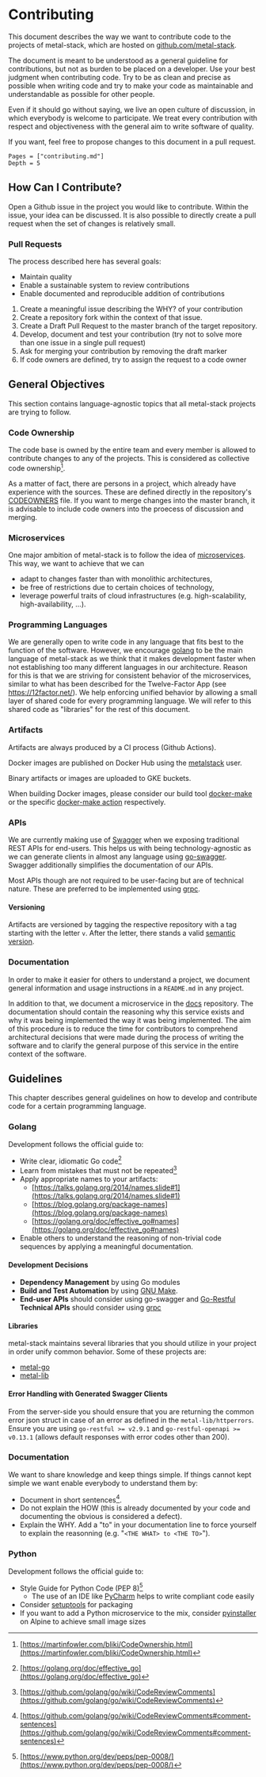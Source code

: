 # Contributing

This document describes the way we want to contribute code to the projects of metal-stack, which are hosted on [github.com/metal-stack](https://github.com/metal-stack).

The document is meant to be understood as a general guideline for contributions, but not as burden to be placed on a developer. Use your best judgment when contributing code. Try to be as clean and precise as possible when writing code and try to make your code as maintainable and understandable as possible for other people.

Even if it should go without saying, we live an open culture of discussion, in which everybody is welcome to participate. We treat every contribution with respect and objectiveness with the general aim to write software of quality.

If you want, feel free to propose changes to this document in a pull request.

```@contents
Pages = ["contributing.md"]
Depth = 5
```

## How Can I Contribute?

Open a Github issue in the project you would like to contribute. Within the issue, your idea can be discussed. It is also possible to directly create a pull request when the set of changes is relatively small.

### Pull Requests

The process described here has several goals:

- Maintain quality
- Enable a sustainable system to review contributions
- Enable documented and reproducible addition of contributions

1. Create a meaningful issue describing the WHY? of your contribution
1. Create a repository fork within the context of that issue.
1. Create a Draft Pull Request to the master branch of the target repository.
1. Develop, document and test your contribution (try not to solve more than one issue in a single pull request)
1. Ask for merging your contribution by removing the draft marker
1. If code owners are defined, try to assign the request to a code owner

## General Objectives

This section contains language-agnostic topics that all metal-stack projects are trying to follow.

### Code Ownership

The code base is owned by the entire team and every member is allowed to contribute changes to any of the projects. This is considered as collective code ownership[^1].

As a matter of fact, there are persons in a project, which already have experience with the sources. These are defined directly in the repository's [CODEOWNERS](https://docs.github.com/en/github/creating-cloning-and-archiving-repositories/creating-a-repository-on-github/about-code-owners) file. If you want to merge changes into the master branch, it is advisable to include code owners into the proecess of discussion and merging.

### Microservices

One major ambition of metal-stack is to follow the idea of [microservices](https://en.wikipedia.org/wiki/Microservices). This way, we want to achieve that we can

- adapt to changes faster than with monolithic architectures,
- be free of restrictions due to certain choices of technology,
- leverage powerful traits of cloud infrastructures (e.g. high-scalability, high-availability, ...).

### Programming Languages

We are generally open to write code in any language that fits best to the function of the software. However, we encourage [golang](https://en.wikipedia.org/wiki/Go_(programming_language)) to be the main language of metal-stack as we think that it makes development faster when not establishing too many different languages in our architecture. Reason for this is that we are striving for consistent behavior of the microservices, similar to what has been described for the Twelve-Factor App (see https://12factor.net/). We help enforcing unified behavior by allowing a small layer of shared code for every programming language. We will refer to this shared code as "libraries" for the rest of this document.

### Artifacts

Artifacts are always produced by a CI process (Github Actions).

Docker images are published on Docker Hub using the [metalstack](https://hub.docker.com/u/metalstack) user.

Binary artifacts or images are uploaded to GKE buckets.

When building Docker images, please consider our build tool [docker-make](https://github.com/fi-ts/docker-make) or the specific [docker-make action](https://github.com/fi-ts/action-docker-make) respectively.

### APIs

We are currently making use of [Swagger](https://swagger.io/) when we exposing traditional REST APIs for end-users. This helps us with being technology-agnostic as we can generate clients in almost any language using [go-swagger](https://goswagger.io/). Swagger additionally simplifies the documentation of our APIs.

Most APIs though are not required to be user-facing but are of technical nature. These are preferred to be implemented using [grpc](https://grpc.io/).

#### Versioning

Artifacts are versioned by tagging the respective repository with a tag starting with the letter `v`. After the letter, there stands a valid [semantic version](https://semver.org/).

### Documentation

In order to make it easier for others to understand a project, we document general information and usage instructions in a `README.md` in any project.

In addition to that, we document a microservice in the [docs](https://github.com/metal-stack/docs) repository. The documentation should contain the reasoning why this service exists and why it was being implemented the way it was being implemented. The aim of this procedure is to reduce the time for contributors to comprehend architectural decisions that were made during the process of writing the software and to clarify the general purpose of this service in the entire context of the software.

## Guidelines

This chapter describes general guidelines on how to develop and contribute code for a certain programming language.

### Golang

Development follows the official guide to:

- Write clear, idiomatic Go code[^2]
- Learn from mistakes that must not be repeated[^3]
- Apply appropriate names to your artifacts:
  - [https://talks.golang.org/2014/names.slide#1](https://talks.golang.org/2014/names.slide#1)
  - [https://blog.golang.org/package-names](https://blog.golang.org/package-names)
  - [https://golang.org/doc/effective_go#names](https://golang.org/doc/effective_go#names)
- Enable others to understand the reasoning of non-trivial code sequences by applying a meaningful documentation.

#### Development Decisions

- **Dependency Management** by using Go modules
- **Build and Test Automation** by using [GNU Make](https://linux.die.net/man/1/make).
- **End-user APIs** should consider using go-swagger and [Go-Restful](https://github.com/emicklei/go-restful)
  **Technical APIs** should consider using [grpc](https://grpc.io/)

#### Libraries

metal-stack maintains several libraries that you should utilize in your project in order unify common behavior. Some of these projects are:

- [metal-go](https://github.com/metal-stack/metal-go)
- [metal-lib](https://github.com/metal-stack/metal-lib)

#### Error Handling with Generated Swagger Clients

From the server-side you should ensure that you are returning the common error json struct in case of an error as defined in the `metal-lib/httperrors`. Ensure you are using `go-restful >= v2.9.1` and `go-restful-openapi >= v0.13.1` (allows default responses with error codes other than 200).

### Documentation

We want to share knowledge and keep things simple. If things cannot kept simple we want enable everybody to understand them by:

- Document in short sentences[^4].
- Do not explain the HOW (this is already documented by your code and documenting the obvious is considered a defect).
- Explain the WHY. Add a "to" in your documentation line to force yourself to explain the reasonning (e.g.  "`<THE WHAT> to <THE TO>`").

### Python

Development follows the official guide to:

- Style Guide for Python Code (PEP 8)[^5]
  - The use of an IDE like [PyCharm](https://www.jetbrains.com/pycharm/) helps to write compliant code easily
- Consider [setuptools](https://pythonhosted.org/an_example_pypi_project/setuptools.html) for packaging
- If you want to add a Python microservice to the mix, consider [pyinstaller](https://www.pyinstaller.org/) on Alpine to achieve small image sizes

[^1]: [https://martinfowler.com/bliki/CodeOwnership.html](https://martinfowler.com/bliki/CodeOwnership.html)
[^2]: [https://golang.org/doc/effective_go](https://golang.org/doc/effective_go)
[^3]: [https://github.com/golang/go/wiki/CodeReviewComments](https://github.com/golang/go/wiki/CodeReviewComments)
[^4]: [https://github.com/golang/go/wiki/CodeReviewComments#comment-sentences](https://github.com/golang/go/wiki/CodeReviewComments#comment-sentences)
[^5]: [https://www.python.org/dev/peps/pep-0008/](https://www.python.org/dev/peps/pep-0008/)
